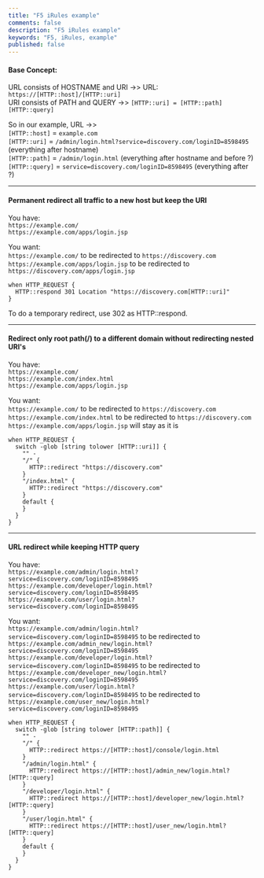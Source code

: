 ```yaml
---
title: "F5 iRules example"
comments: false
description: "F5 iRules example"
keywords: "F5, iRules, example"
published: false
---
```


#### Base Concept:  
URL consists of HOSTNAME and URI ->> URL: `https://[HTTP::host]/[HTTP::uri]`  
URI consists of PATH and QUERY ->> `[HTTP::uri] = [HTTP::path][HTTP::query]`  

So in our example, URL ->>  
`[HTTP::host]` = `example.com`  
`[HTTP::uri]` = `/admin/login.html?service=discovery.com/loginID=8598495` (everything after hostname)  
`[HTTP::path]` = `/admin/login.html` (everything after hostname and before ?)  
`[HTTP::query]` = `service=discovery.com/loginID=8598495` (everything after ?)  

---

#### Permanent redirect all traffic to a new host but keep the URI  

You have:  
`https://example.com/`  
`https://example.com/apps/login.jsp`  

You want:  
`https://example.com/` to be redirected to `https://discovery.com`  
`https://example.com/apps/login.jsp` to be redirected to `https://discovery.com/apps/login.jsp`  

```
when HTTP_REQUEST {
  HTTP::respond 301 Location "https://discovery.com[HTTP::uri]"
}
```
To do a temporary redirect, use 302 as HTTP::respond.

---

#### Redirect only root path(/) to a different domain without redirecting nested URI's  

You have:  
`https://example.com/`  
`https://example.com/index.html`  
`https://example.com/apps/login.jsp`  

You want:  
`https://example.com/` to be redirected to `https://discovery.com`  
`https://example.com/index.html` to be redirected to `https://discovery.com`  
`https://example.com/apps/login.jsp` will stay as it is  

```
when HTTP_REQUEST {
  switch -glob [string tolower [HTTP::uri]] {
    "" -
    "/" {
      HTTP::redirect "https://discovery.com"
    }
    "/index.html" {
      HTTP::redirect "https://discovery.com"
    }
    default {
    }
  }
}
```

---

#### URL redirect while keeping HTTP query

You have:  
`https://example.com/admin/login.html?service=discovery.com/loginID=8598495`  
`https://example.com/developer/login.html?service=discovery.com/loginID=8598495`  
`https://example.com/user/login.html?service=discovery.com/loginID=8598495`

You want:  
`https://example.com/admin/login.html?service=discovery.com/loginID=8598495` to be redirected to `https://example.com/admin_new/login.html?service=discovery.com/loginID=8598495`  
`https://example.com/developer/login.html?service=discovery.com/loginID=8598495` to be redirected to `https://example.com/developer_new/login.html?service=discovery.com/loginID=8598495`  
`https://example.com/user/login.html?service=discovery.com/loginID=8598495` to be redirected to `https://example.com/user_new/login.html?service=discovery.com/loginID=8598495`  

```
when HTTP_REQUEST {
  switch -glob [string tolower [HTTP::path]] {
    "" -
    "/" {
      HTTP::redirect https://[HTTP::host]/console/login.html
    }
    "/admin/login.html" {
      HTTP::redirect https://[HTTP::host]/admin_new/login.html?[HTTP::query]
    }
    "/developer/login.html" {
      HTTP::redirect https://[HTTP::host]/developer_new/login.html?[HTTP::query]
    }
    "/user/login.html" {
      HTTP::redirect https://[HTTP::host]/user_new/login.html?[HTTP::query]
    }
    default {
    }
  }
}
```

